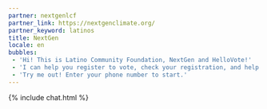 ```yaml
---
partner: nextgenlcf
partner_link: https://nextgenclimate.org/
partner_keyword: latinos
title: NextGen
locale: en
bubbles:
 - 'Hi! This is Latino Community Foundation, NextGen and HelloVote!'
 - 'I can help you register to vote, check your registration, and help your friends register'
 - 'Try me out! Enter your phone number to start.'
---
```

{% include chat.html %}



